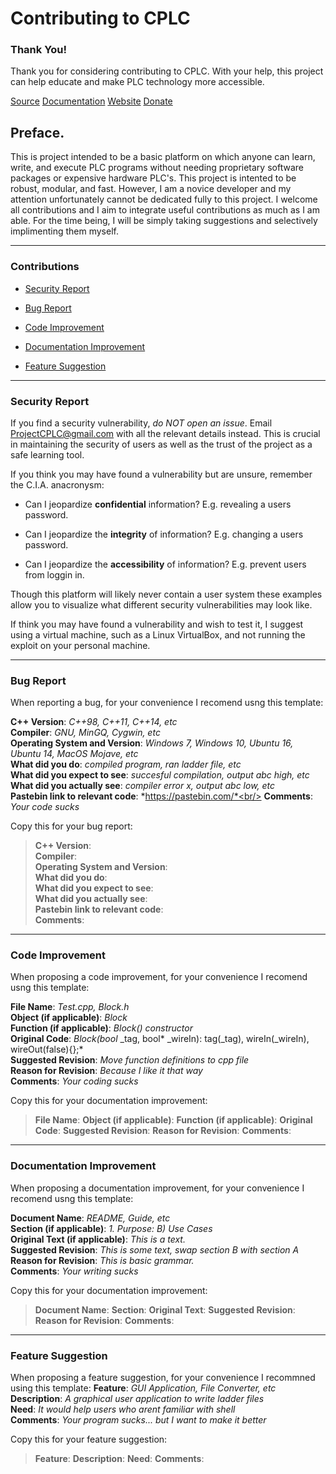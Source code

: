 # Contributing to CPLC

### Thank You!

Thank you for considering contributing to CPLC. With your help, this project can help educate and make PLC technology more accessible.

[Source](https://github.com/codycook96/CPLC/master/CONTRIBUTING.md) [Documentation](https://github.com/codycook96/CPLC/master/) [Website](https://cplcproject.org/) [Donate](https://cplcproject.org/donate/) 

## Preface.

This is project intended to be a basic platform on which anyone can learn, write, and execute PLC programs without needing proprietary software packages or expensive hardware PLC's. This project is intented to be robust, modular, and fast. However, I am a novice developer and my attention unfortunately cannot be dedicated fully to this project. I welcome all contributions and I aim to integrate useful contributions as much as I am able. For the time being, I will be simply taking suggestions and selectively implimenting them myself.

---

### Contributions

+ [Security Report](#Security-Report) 

+ [Bug Report](#Bug-Report) 

+ [Code Improvement](#Code-Improvement) 

+ [Documentation Improvement](#Documentation-Improvement) 

+ [Feature Suggestion](#Feature-Suggestion)

---

### Security Report

If you find a security vulnerability, *do NOT open an issue*. Email ProjectCPLC@gmail.com with all the relevant details instead. This is crucial in maintaining the security of users as well as the trust of the project as a safe learning tool. 

If you think you may have found a vulnerability but are unsure, remember the C.I.A. anacronysm:

+ Can I jeopardize **confidential** information? E.g. revealing a users password.

+ Can I jeopardize the **integrity** of information? E.g. changing a users password.<br/>

+ Can I jeopardize the **accessibility** of information? E.g. prevent users from loggin in.

Though this platform will likely never contain a user system these examples allow you to visualize what different security vulnerabilities may look like.

If think you may have found a vulnerability and wish to test it, I suggest using a virtual machine, such as a Linux VirtualBox, and not running the exploit on your personal machine.

---

### Bug Report

When reporting a bug, for your convenience I recomend usng this template:

**C++ Version**: *C++98, C++11, C++14,  etc*<br/>
**Compiler**: *GNU, MinGQ, Cygwin, etc*<br/>
**Operating System and Version**: *Windows 7, Windows 10, Ubuntu 16, Ubuntu 14, MacOS Mojave, etc*<br/>
**What did you do**: *compiled program, ran ladder file, etc*<br/>
**What did you expect to see**: *succesful compilation, output abc high, etc*<br/>
**What did you actually see**: *compiler error x, output abc low, etc*<br/>
**Pastebin link to relevant code**: *https://pastebin.com/*<br/>
**Comments**: *Your code sucks*<br/>

Copy this for your bug report:</br>
>**C++ Version**:<br/>
**Compiler**:<br/>
**Operating System and Version**:<br/> 
**What did you do**:<br/>
**What did you expect to see**:<br/>
**What did you actually see**:<br/>
**Pastebin link to relevant code**:<br/>
**Comments**:<br/>

---

### Code Improvement

When proposing a code improvement, for your convenience I recomend usng this template:

**File Name**: *Test.cpp, Block.h*<br/>
**Object (if applicable)**: *Block*<br/>
**Function (if applicable)**: *Block() constructor*<br/>
**Original Code**: *Block(bool* _tag, bool* _wireIn): tag(_tag), wireIn(_wireIn), wireOut(false){};*<br/>
**Suggested Revision**: *Move function definitions to cpp file*<br/>
**Reason for Revision**: *Because I like it that way*<br/>
**Comments**: *Your coding sucks*<br/>

Copy this for your documentation improvement:<br/>
>**File Name**:
**Object (if applicable)**:
**Function (if applicable)**:
**Original Code**:
**Suggested Revision**:
**Reason for Revision**:
**Comments**:

---

### Documentation Improvement

When proposing a documentation improvement, for your convenience I recomend usng this template:

**Document Name**: *README, Guide, etc*<br/>
**Section (if applicable)**: *1. Purpose: B) Use Cases*<br/>
**Original Text (if applicable)**: *This is a text.*<br/>
**Suggested Revision**: *This is some text, swap section B with section A*<br/>
**Reason for Revision**: *This is basic grammar.*<br/>
**Comments**: *Your writing sucks*<br/>

Copy this for your documentation improvement:<br/>
>**Document Name**:
**Section**:
**Original Text**:
**Suggested Revision**:
**Reason for Revision**:
**Comments**:

---

### Feature Suggestion

When proposing a feature suggestion, for your convenience I recommned using this template:
**Feature**: *GUI Application, File Converter, etc*<br/>
**Description**: *A graphical user application to write ladder files*<br/>
**Need**: *It would help users who arent familiar with shell*<br/>
**Comments**: *Your program sucks... but I want to make it better*<br/>

Copy this for your feature suggestion:<br/>
>**Feature**:
**Description**:
**Need**:
**Comments**:
